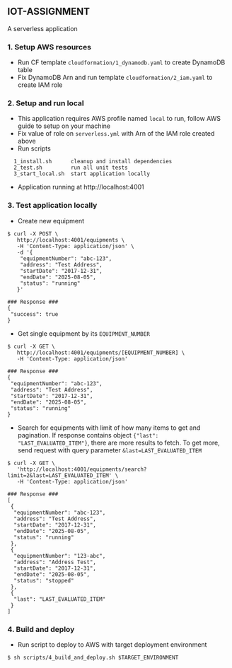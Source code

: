 ## IOT-ASSIGNMENT
A serverless application

### 1. Setup AWS resources
- Run CF template `cloudformation/1_dynamodb.yaml` to create DynamoDB table
- Fix DynamoDB Arn and run template `cloudformation/2_iam.yaml` to create IAM role

### 2. Setup and run local
- This application requires AWS profile named `local` to run, follow AWS guide to setup on your machine
- Fix value of role on `serverless.yml` with Arn of the IAM role created above
- Run scripts
```
  1_install.sh      cleanup and install dependencies
  2_test.sh         run all unit tests
  3_start_local.sh  start application locally
```
- Application running at http://localhost:4001

### 3. Test application locally
- Create new equipment
```
$ curl -X POST \
   http://localhost:4001/equipments \
   -H 'Content-Type: application/json' \
   -d '{
    "equipmentNumber": "abc-123",
    "address": "Test Address",
    "startDate": "2017-12-31",
    "endDate": "2025-08-05",
    "status": "running"
   }'

### Response ###
{ 
 "success": true 
}
```

- Get single equipment by its `EQUIPMENT_NUMBER`
```
$ curl -X GET \
   http://localhost:4001/equipments/[EQUIPMENT_NUMBER] \
   -H 'Content-Type: application/json'

### Response ###
{
 "equipmentNumber": "abc-123",
 "address": "Test Address",
 "startDate": "2017-12-31",
 "endDate": "2025-08-05",
 "status": "running"
}
```

- Search for equipments with limit of how many items to get and pagination. If response contains object `{"last": "LAST_EVALUATED_ITEM"}`, there are more results to fetch. To get more, send request with query parameter `&last=LAST_EVALUATED_ITEM`
```
$ curl -X GET \
   'http://localhost:4001/equipments/search?limit=2&last=LAST_EVALUATED_ITEM' \
   -H 'Content-Type: application/json'

### Response ###
[
 {
  "equipmentNumber": "abc-123",
  "address": "Test Address",
  "startDate": "2017-12-31",
  "endDate": "2025-08-05",
  "status": "running"
 },
 {
  "equipmentNumber": "123-abc",
  "address": "Address Test",
  "startDate": "2017-12-31",
  "endDate": "2025-08-05",
  "status": "stopped"
 },
 {
  "last": "LAST_EVALUATED_ITEM"
 }
]
```

### 4. Build and deploy
- Run script to deploy to AWS with target deployment environment 
```
$ sh scripts/4_build_and_deploy.sh $TARGET_ENVIRONMENT
```

